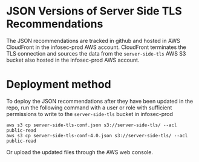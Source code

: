 # JSON Versions of Server Side TLS Recommendations

The JSON recommendations are tracked in github and hosted in AWS CloudFront in the infosec-prod AWS account. CloudFront terminates the TLS connection and sources the data from the `server-side-tls` AWS S3 bucket also hosted in the infosec-prod AWS account.

# Deployment method

To deploy the JSON recommendations after they have been updated in the repo, run the following command with a user or role with sufficient permissions to write to the `server-side-tls` bucket in infosec-prod

```
aws s3 cp server-side-tls-conf.json s3://server-side-tls/ --acl public-read
aws s3 cp server-side-tls-conf-4.0.json s3://server-side-tls/ --acl public-read
```

Or upload the updated files through the AWS web console.